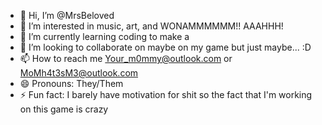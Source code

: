 - 👋 Hi, I’m @MrsBeloved
- 👀 I’m interested in music, art, and WONAMMMMMM!! AAAHHH!
- 🌱 I’m currently learning coding to make a 
- 💞️ I’m looking to collaborate on maybe on my game but just maybe... :D
- 📫 How to reach me Your_m0mmy@outlook.com or MoMh4t3sM3@outlook.com
- 😄 Pronouns: They/Them
- ⚡ Fun fact: I barely have motivation for shit so the fact that I'm working on this game is crazy

<!---
MrsBeloved/MrsBeloved is a ✨ special ✨ repository because its `README.md` (this file) appears on your GitHub profile.
You can click the Preview link to take a look at your changes.
--->
